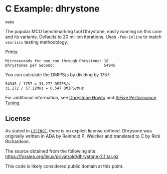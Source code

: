 # C Example: dhrystone

`make`

The popular MCU benchmarking tool Dhrystone, easily running on this core and its variants. Defaults to 20 million iterations. Uses `-fno-inline` to match `vexriscv` testing methodology.

Prints:
```
Microseconds for one run through Dhrystone: 18
Dhrystones per Second:                      54945
```

You can calculate the DMIPS/s by dividing by 1757:

```
54945 / 1757 = 31.272 DMIPS/s
31.272 / 57.12MHz = 0.547 DMIPS/MHz
```

For additional information, see [Dhrystone Howto](https://wiki.cdot.senecacollege.ca/wiki/Dhrystone_howto) and [SiFive Performance Tuning](https://www.sifive.com/blog/dhrystone-performance-tuning-on-the-freedom-platform).

## License

As stated in [`LICENSE`](LICENSE), there is no explicit license defined. Dhrysone was originally written in ADA by Reinhold P. Weicker and translated to C by Rick Richardson.

The source obtained from the following site: https://fossies.org/linux/privat/old/dhrystone-2.1.tar.gz

This code is likely considered public domain at this point.